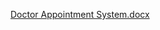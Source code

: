 [Doctor Appointment System.docx](https://github.com/user-attachments/files/17809374/Doctor.Appointment.System.docx)
